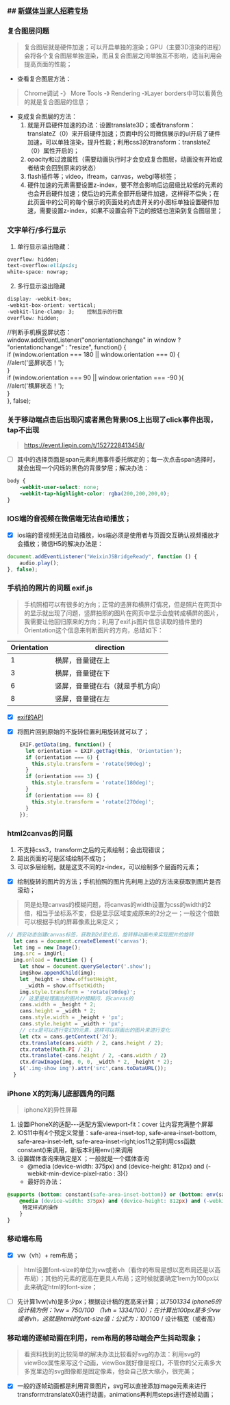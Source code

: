 ### ## [新媒体当家人招聘专场](https://event.liepin.com/t/1522060813001/)

### 复合图层问题
> 复合图层就是硬件加速；可以开启单独的渲染；GPU（主要3D渲染的进程）会将各个复合图层单独渲染，而且复合图层之间单独互不影响，适当利用会提高页面的性能；

-  查看复合图层方法：
>  Chrome调试 -》 More Tools -》 Rendering -》Layer borders中可以看黄色的就是复合图层的信息；
- 变成复合图层的方法：
    1. 就是开启硬件加速的办法：设置translate3D；或者transform：translateZ（0）来开启硬件加速；页面中的公司微信展示的ul开启了硬件加速，可以单独渲染，提升性能；利用css3的transform：translateZ（0）属性开启的；
    2. opacity和过渡属性（需要动画执行时才会变成复合图层，动画没有开始或者结束会回到原来的状态）
    3. flash插件等；video，ifream，canvas，webgl等标签；
    4. 硬件加速的元素需要设置z-index，要不然会影响后边层级比较低的元素的也会开启硬件加速；使后边的元素全部开启硬件加速，这样得不偿失；在此页面中的公司的每个展示的页面处的点击开关的小图标单独设置硬件加速，需要设置z-index，如果不设置会将下边的按钮也渲染到复合图层里；

### 文字单行/多行显示
1. 单行显示溢出隐藏：

```css
overflow: hidden;    
text-overflow:ellipsis;
white-space: nowrap;
```

2. 多行显示溢出隐藏

```css
display: -webkit-box;    
-webkit-box-orient: vertical;    
-webkit-line-clamp: 3;    控制显示的行数
overflow: hidden;
```




//判断手机横竖屏状态：  
    window.addEventListener("onorientationchange" in window ? "orientationchange" : "resize", function() {  
            if (window.orientation === 180 || window.orientation === 0) {   
               //alert('竖屏状态！');  
            }   
            if (window.orientation === 90 || window.orientation === -90 ){   
                //alert('横屏状态！');  
            }    
        }, false); 
        
        
### 关于移动端点击后出现闪或者黑色背景IOS上出现了click事件出现，tap不出现
> https://event.liepin.com/t/1527228413458/
- [ ] 其中的选择页面是span元素利用事件委托绑定的；每一次点击span选择时，就会出现一个闪烁的黑色的背景梦层；解决办法：

```css
body {
    -webkit-user-select: none;
    -webkit-tap-highlight-color: rgba(200,200,200,0);
}

```

### IOS端的音视频在微信端无法自动播放；
- [x] ios端的音视频无法自动播放，ios端必须是使用者与页面交互确认视频播放才会播放；微信H5的解决办法是：

```javascript
document.addEventListener("WeixinJSBridgeReady", function () {
    audio.play();
}, false);
```

### 手机拍的照片的问题 exif.js
> 手机照相可以有很多的方向；正常的竖屏和横屏灯情况，但是照片在网页中的显示就出现了问题，竖屏拍照的图片在网页中显示会旋转成横屏的图片，我需要让他回归原来的方向；利用了exif.js图片信息读取的插件里的Orientation这个信息来判断图片的方向，总结如下：

Orientation |  direction
---|---
1 | 横屏，音量键在上
3 | 横屏，音量键在下
6 | 竖屏，音量键在右（就是手机方向）
8 | 竖屏，音量键在左

- [x] [exif的API](http://code.ciaoca.com/javascript/exif-js/)

- [x] 将图片回到原始的不旋转位置利用旋转就可以了；
```javascript
    EXIF.getData(img, function() {
      let orientation = EXIF.getTag(this, 'Orientation');
      if (orientation === 6) {
        this.style.transform = 'rotate(90deg)';
      }
      if (orientation === 3) {
        this.style.transform = 'rotate(180deg)';
      }
      if (orientation === 8) {
        this.style.transform = 'rotate(270deg)';
      }
    });
```

### html2canvas的问题
1. 不支持css3，transform之后的元素绘制；会出现错误；
2. 超出页面的可是区域绘制不成功；
3. 可以多层绘制，就是这支不同的z-index，可以绘制多个层面的元素；
- [x] 绘制旋转的图片的方法；手机拍照的图片先利用上边的方法来获取到图片是否滚动；
> 同是处理canvas的模糊问题，将canvas的width设置为css的width的2倍，相当于坐标系不变，但是显示区域变成原来的2分之一；一般这个倍数可以根据手机的屏幕像素比来定义；

```javascript
// 西安动态创建canvas标签，获取到2d变化后，旋转移动画布来实现图片的旋转
  let cans = document.createElement('canvas');
  let img = new Image();
  img.src = imgUrl;
  img.onload = function () {
    let show = document.querySelector('.show');
    imgShow.appendChild(img);
    let _height = show.offsetHeight,
      _width = show.offsetWidth;
    img.style.transform = 'rotate(90deg)';
    // 这里是处理画出的图片的模糊问，将canvas的
    cans.width = _height * 2;
    cans.height = _width * 2;
    cans.style.width = _height + 'px';
    cans.style.height = _width + 'px';
    // ctx是可以进行变幻的元素，这样可以将画出的图片来进行变化
    let ctx = cans.getContext('2d');
    ctx.translate(cans.width / 2, cans.height / 2);
    ctx.rotate(Math.PI / 2);
    ctx.translate(-cans.height / 2, -cans.width / 2)
    ctx.drawImage(img, 0, 0, _width * 2, _height * 2);
    $('.img-show img').attr('src',cans.toDataURL());
  }
```
### iPhone X的刘海儿底部圆角的问题
> iphoneX的异性屏幕
1. 设置iPhoneX的适配---适配方案viewport-fit：cover 让内容充满整个屏幕
2. IOS11中有4个预定义常量：safe-area-inset-top, safe-area-inset-bottom, safe-area-inset-left, safe-area-inset-right;ios11之前利用css函数constant()来调用，新版本利用env()来调用
3. 设置媒体查询来确定是X ；一般就是一个媒体查询 
    - @media (device-width: 375px) and (device-height: 812px) and (-webkit-min-device-pixel-ratio : 3){}
    - 最好的办法：
    
```css
@supports (bottom: constant(safe-area-inset-bottom)) or (bottom: env(safe-area-inset-bottom)) {
    @media (device-width: 375px) and (device-height: 812px) and (-webkit-min-device-pixel-ratio : 3){
     特定样式的操作
    }
}
```
### 移动端布局
- [x]  vw（vh）+ rem布局；
> html设置font-size的单位为vw或者vh（看你的布局是想以宽布局还是以高布局）；其他的元素的宽高在更具人布局；这时候就要确定1rem为100px以此来确定html的font-size；
- [ ] 先计算1vw(vh)是多少px；根据设计稿的宽高来计算；以750*1334 iphone6的设计稿为例：1vw = 750/100 （1vh = 1334/100）；在计算出100px是多少vw或者vh，这就是html的font-size值：公式为：100*100 / 设计稿宽（或者高）

### 移动端的逐帧动画在利用，rem布局的移动端会产生抖动现象；
> 看资料找到的比较简单的解决办法比较看好svg的办法：利用svg的viewBox属性来写这个动画，viewBox就好像是视口，不管你的父元素多大多宽里边的svg图像都是固定像素，他会自己放大缩小，很完美；
- [x] 一般的逐帧动画都是利用背景图片，svg可以直接添加image元素来进行transform:translateX()进行动画，animations再利用steps进行逐帧动画；
